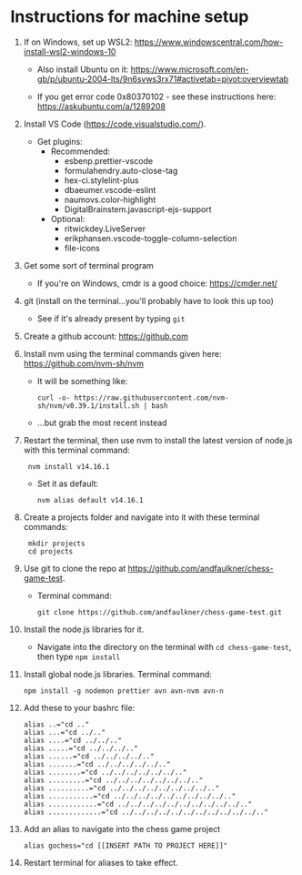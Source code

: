 Instructions for machine setup
==============================
1. If on Windows, set up WSL2: https://www.windowscentral.com/how-install-wsl2-windows-10
    -   Also install Ubuntu on it: https://www.microsoft.com/en-gb/p/ubuntu-2004-lts/9n6svws3rx71#activetab=pivot:overviewtab

    -   If you get error code 0x80370102 - see these instructions here:
        https://askubuntu.com/a/1289208

2. Install VS Code (https://code.visualstudio.com/).
    -   Get plugins:
        -   Recommended:
            -   esbenp.prettier-vscode
            -   formulahendry.auto-close-tag
            -   hex-ci.stylelint-plus
            -   dbaeumer.vscode-eslint
            -   naumovs.color-highlight
            -   DigitalBrainstem.javascript-ejs-support
        -   Optional:
            -   ritwickdey.LiveServer
            -   erikphansen.vscode-toggle-column-selection
            -   file-icons

3. Get some sort of terminal program
    -   If you're on Windows, cmdr is a good choice: https://cmder.net/

4. git (install on the terminal...you'll probably have to look this up too)
    -   See if it's already present by typing `git`

5. Create a github account: https://github.com

6. Install nvm using the terminal commands given here: https://github.com/nvm-sh/nvm

    -   It will be something like:

            curl -o- https://raw.githubusercontent.com/nvm-sh/nvm/v0.39.1/install.sh | bash

    -   ...but grab the most recent instead

7. Restart the terminal, then use nvm to install the latest version of node.js with this terminal command:

        nvm install v14.16.1

    -   Set it as default:

            nvm alias default v14.16.1

8. Create a projects folder and navigate into it with these terminal commands:

        mkdir projects
        cd projects

9. Use git to clone the repo at https://github.com/andfaulkner/chess-game-test.
    -   Terminal command:

            git clone https://github.com/andfaulkner/chess-game-test.git

10. Install the node.js libraries for it.
    -   Navigate into the directory on the terminal with `cd chess-game-test`, then type `npm install`

11. Install global node.js libraries. Terminal command:

        npm install -g nodemon prettier avn avn-nvm avn-n

12. Add these to your bashrc file:

        alias ..="cd .."
        alias ...="cd ../.."
        alias ....="cd ../../.."
        alias .....="cd ../../../.."
        alias ......="cd ../../../../.."
        alias .......="cd ../../../../../.."
        alias ........="cd ../../../../../../.."
        alias .........="cd ../../../../../../../.."
        alias ..........="cd ../../../../../../../../.."
        alias ...........="cd ../../../../../../../../../.."
        alias ............="cd ../../../../../../../../../../.."
        alias .............="cd ../../../../../../../../../../../.."

13. Add an alias to navigate into the chess game project

        alias gochess="cd [[INSERT PATH TO PROJECT HERE]]"

14. Restart terminal for aliases to take effect.
